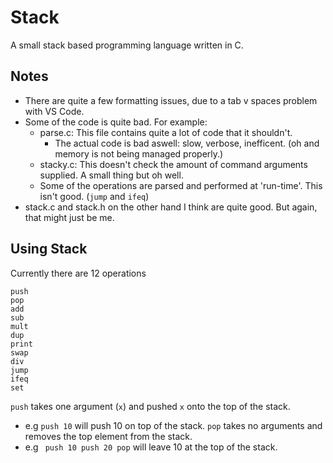 # Stack
A small stack based programming language written in C.

## Notes
- There are quite a few formatting issues, due to a tab v spaces problem with VS Code.
- Some of the code is quite bad. For example:
  - parse.c: This file contains quite a lot of code that it shouldn't.
    - The actual code is bad aswell: slow, verbose, inefficent. (oh and memory is not being managed properly.)
  - stacky.c: This doesn't check the amount of command arguments supplied. A small thing but oh well.
  - Some of the operations are parsed and performed at 'run-time'. This isn't good. (`jump` and `ifeq`)
- stack.c and stack.h on the other hand I think are quite good. But again, that might just be me.

## Using Stack
Currently there are 12 operations
```
push
pop
add
sub
mult
dup
print
swap
div
jump
ifeq
set
```
`push` takes one argument (`x`) and pushed `x` onto the top of the stack.
  - e.g `push 10` will push 10 on top of the stack.
`pop` takes no arguments and removes the top element from the stack.
  - e.g ``` 
         push 10
         push 20
         pop
         ``` will leave 10 at the top of the stack.
